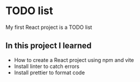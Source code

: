 # TODO list

My first React project is a TODO list

## In this project I learned

- How to create a React project using npm and vite
- Install linter to catch errors
- Install prettier to format code
